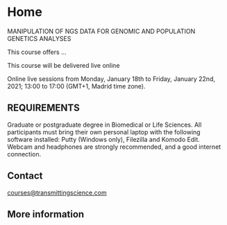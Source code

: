 # Home

MANIPULATION OF NGS DATA FOR GENOMIC AND POPULATION GENETICS ANALYSES 

This course offers ...

This course will be delivered live online

Online live sessions from Monday, January 18th to Friday, January 22nd, 2021; 13:00 to 17:00 (GMT+1, Madrid time zone).


## REQUIREMENTS

Graduate or postgraduate degree in Biomedical or Life Sciences. All participants must bring their own personal laptop with the following software installed: Putty (Windows only), Filezilla and Komodo Edit. Webcam and headphones are strongly recommended, and a good internet connection.

## Contact

courses@transmittingscience.com

## More information
[](https://www.transmittingscience.com/courses/genetics-and-genomics/manipulation-ngs-data-genomic-population-genetics-analyses/)